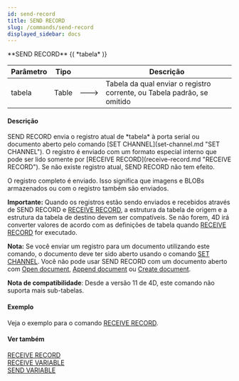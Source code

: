 ```yaml
---
id: send-record
title: SEND RECORD
slug: /commands/send-record
displayed_sidebar: docs
---
```


<!--REF #_command_.SEND RECORD.Syntax-->**SEND RECORD** {( *tabela* )}<!-- END REF-->
<!--REF #_command_.SEND RECORD.Params-->
| Parâmetro | Tipo |  | Descrição |
| --- | --- | --- | --- |
| tabela | Table | &#x1F852; | Tabela da qual enviar o registro corrente, ou Tabela padrão, se omitido |

<!-- END REF-->

#### Descrição 

<!--REF #_command_.SEND RECORD.Summary-->SEND RECORD envia o registro atual de *tabela* à porta serial ou documento aberto pelo comando [SET CHANNEL](set-channel.md "SET CHANNEL").<!-- END REF--> O registro é enviado com um formato especial interno que pode ser lido somente por [RECEIVE RECORD](receive-record.md "RECEIVE RECORD"). Se não existe registro atual, SEND RECORD não tem efeito.

O registro completo é enviado. Isso significa que imagens e BLOBs armazenados ou com o registro também são enviados. 

**Importante:** Quando os registros estão sendo enviados e recebidos através de SEND RECORD e [RECEIVE RECORD](receive-record.md "RECEIVE RECORD"), a estrutura da tabela de origem e a estrutura da tabela de destino devem ser compatíveis. Se não forem, 4D irá converter valores de acordo com as definições de tabela quando [RECEIVE RECORD](receive-record.md "RECEIVE RECORD") for executado.

**Nota:** Se você enviar um registro para um documento utilizando este comando, o documento deve ter sido aberto usando o comando [SET CHANNEL](set-channel.md "SET CHANNEL"). Você não pode usar SEND RECORD com um documento aberto com [Open document](open-document.md "Open document"), [Append document](append-document.md "Append document") ou [Create document](create-document.md "Create document").

**Nota de compatibilidade**: Desde a versão 11 de 4D, este comando não suporta mais sub-tabelas.

#### Exemplo 

 Veja o exemplo para o comando [RECEIVE RECORD](receive-record.md).

#### Ver também 

[RECEIVE RECORD](receive-record.md)  
[RECEIVE VARIABLE](receive-variable.md)  
[SEND VARIABLE](send-variable.md)  